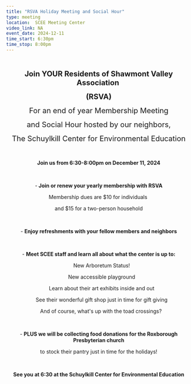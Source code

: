 ```yaml
---
title: "RSVA Holiday Meeting and Social Hour"
type: meeting
location:  SCEE Meeting Center
video_link: NA
event_date: 2024-12-11
time_start: 6:30pm
time_stop: 8:00pm
---
```


<div data-block-id="46" class="mceText" id="dataBlockId-46" style="width:100%"><p style="text-align: center;"><br></p><p style="text-align: center;"><strong><span style="font-size: 20px">Join YOUR Residents of Shawmont Valley Association&nbsp;</span></strong></p><p style="text-align: center;"><strong><span style="font-size: 20px">(RSVA)</span></strong></p><p style="text-align: center;"><span style="font-size: 20px">For an end of year Membership Meeting</span></p><p style="text-align: center;"><span style="font-size: 20px">and Social Hour hosted by our neighbors,</span></p><p style="text-align: center;"><span style="font-size: 20px">The Schuylkill Center for Environmental Education</span></p><p style="text-align: center;"><br></p><p style="text-align: center;"><strong>Join us from 6:30-8:00pm on December 11, 2024</strong></p><p style="text-align: center;"><br></p><p style="text-align: center;">-<strong> Join or renew your yearly membership with RSVA</strong></p><p style="text-align: center;">Membership dues are $10 for individuals&nbsp;</p><p style="text-align: center;">and $15 for a two-person household</p><p style="text-align: center;"><br></p><p style="text-align: center;">- <strong>Enjoy refreshments with your fellow members and neighbors</strong></p><p style="text-align: center;"><br></p><p style="text-align: center;">- <strong>Meet SCEE staff and learn all about what the center is up to:</strong></p><p style="text-align: center;">&nbsp; &nbsp; New Arboretum Status!</p><p style="text-align: center;">&nbsp; &nbsp; New accessible playground</p><p style="text-align: center;">&nbsp; &nbsp; Learn about their art exhibits inside and out</p><p style="text-align: center;">&nbsp; &nbsp; See their wonderful gift shop just in time for gift giving</p><p style="text-align: center;">&nbsp; &nbsp; And of course, what's up with the toad crossings?&nbsp;</p><p style="text-align: center;"><br></p><p style="text-align: center;">- <strong>PLUS we will be collecting food donations for the Roxborough Presbyterian church</strong></p><p style="text-align: center;">to stock their pantry just in time for the holidays!</p><p style="text-align: center;"><br></p><p style="text-align: center;" class="last-child"><strong>See you at 6:30 at the Schuylkill Center for Environmental Education</strong></p></div>
